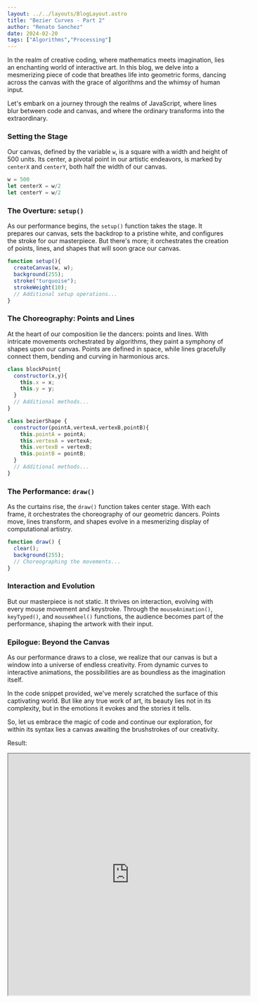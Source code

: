 ```yaml
---
layout: ../../layouts/BlogLayout.astro
title: "Bezier Curves - Part 2"
author: "Renato Sanchez"
date: 2024-02-20
tags: ["Algorithms","Processing"]
---
```


In the realm of creative coding, where mathematics meets imagination, lies an enchanting world of interactive art. In this blog, we delve into a mesmerizing piece of code that breathes life into geometric forms, dancing across the canvas with the grace of algorithms and the whimsy of human input.

Let's embark on a journey through the realms of JavaScript, where lines blur between code and canvas, and where the ordinary transforms into the extraordinary.

### Setting the Stage

Our canvas, defined by the variable `w`, is a square with a width and height of 500 units. Its center, a pivotal point in our artistic endeavors, is marked by `centerX` and `centerY`, both half the width of our canvas.

```javascript
w = 500
let centerX = w/2
let centerY = w/2
```

### The Overture: `setup()`

As our performance begins, the `setup()` function takes the stage. It prepares our canvas, sets the backdrop to a pristine white, and configures the stroke for our masterpiece. But there's more; it orchestrates the creation of points, lines, and shapes that will soon grace our canvas.

```javascript
function setup(){
  createCanvas(w, w);
  background(255);
  stroke("turquoise");
  strokeWeight(10);
  // Additional setup operations...
}
```

### The Choreography: Points and Lines

At the heart of our composition lie the dancers: points and lines. With intricate movements orchestrated by algorithms, they paint a symphony of shapes upon our canvas. Points are defined in space, while lines gracefully connect them, bending and curving in harmonious arcs.

```javascript
class blockPoint{
  constructor(x,y){
    this.x = x;
    this.y = y;
  }
  // Additional methods...
}

class bezierShape {
  constructor(pointA,vertexA,vertexB,pointB){
    this.pointA = pointA;
    this.vertexA = vertexA;
    this.vertexB = vertexB;
    this.pointB = pointB;
  }
  // Additional methods...
}
```

### The Performance: `draw()`

As the curtains rise, the `draw()` function takes center stage. With each frame, it orchestrates the choreography of our geometric dancers. Points move, lines transform, and shapes evolve in a mesmerizing display of computational artistry.

```javascript
function draw() {
  clear();
  background(255);
  // Choreographing the movements...
}
```

### Interaction and Evolution

But our masterpiece is not static. It thrives on interaction, evolving with every mouse movement and keystroke. Through the `mouseAnimation()`, `keyTyped()`, and `mouseWheel()` functions, the audience becomes part of the performance, shaping the artwork with their input.

### Epilogue: Beyond the Canvas

As our performance draws to a close, we realize that our canvas is but a window into a universe of endless creativity. From dynamic curves to interactive animations, the possibilities are as boundless as the imagination itself.

In the code snippet provided, we've merely scratched the surface of this captivating world. But like any true work of art, its beauty lies not in its complexity, but in the emotions it evokes and the stories it tells.

So, let us embrace the magic of code and continue our exploration, for within its syntax lies a canvas awaiting the brushstrokes of our creativity.

Result: 

<iframe src="https://editor.p5js.org/renatosanz/full/_byTcii1f"  width=550  height=550></iframe>